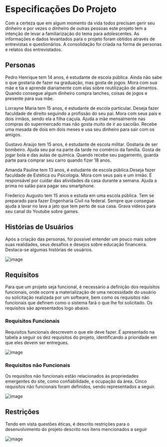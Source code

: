# Especificações Do Projeto

Com a certeza que em algum momento da vida todos precisam gerir seu
dinheiro e por vezes o dinheiro de outras pessoas este projeto tem a intenção de levar
a familiarização do tema para adolescentes. As informações e dados levantados para o
projeto foram obtidos através de entrevistas e questionários. A consolidação foi criada
na forma de personas e relatos dos entrevistados.


## Personas

Pedro Henrique tem 14 anos, é estudante de escola pública. Ainda não sabe o
que gostaria de fazer na graduação, mas gosta de jogos. Mora com sua mãe e tia e 
aprende diariamente com elas sobre reutilização de alimentos. Quando consegue algum
dinheiro compra lanches, coisas de jogos e presente para sua mãe.

Lorrayne Maria tem 15 anos, é estudante de escola particular. Deseja fazer
faculdade de direito seguindo a profissão do seu pai. Mora com seus pais e dois irmãos,
sendo ela a filha caçula. Ajuda a mãe mensalmente nas compras do supermercado mas
não gosta muito de ir ao sacolão. Recebe uma mesada de dois em dois meses e usa seu
dinheiro para sair com os amigos.

Gustavo Araújo tem 15 anos, é estudante de escola militar. Gostaria de ser
bombeiro. Ajuda seu pai na parte da tarde no comércio da família. Gosta de jogar bola
e das aulas de química. Quando recebe seu pagamento, guarda parte para comprar seu
carro quando fizer 18 anos.

Amanda Pauline tem 13 anos, é estudante de escola pública.Deseja fazer
faculdade de Estética ou Psicologia. Mora com seus pais e um irmão. É responsável
por cuidar das atividades da casa durante a semana. Ajuda a prima no salão para pagar
seu smartphone.

Frederico Augusto tem 15 anos e estuda em uma escola pública. Tem se
preparado para fazer Engenharia Civil na federal. Sempre que consegue ajuda a lavar
no lava a jato que tem perto de sua casa. Grava vídeos para seu canal do Youtube sobre
games.

## Histórias de Usuários

Após a criação das personas, foi possível entender um pouco mais sobre suas
realidades, seus desafios e desejos sobre educação financeira. Destaca-se algumas
histórias de usuários.

![image](https://user-images.githubusercontent.com/91295966/146277901-875dffb7-e775-4832-841a-f7309a05014f.png)

## Requisitos

Para que um projeto seja funcional, é necessário a definição dos requisitos
funcionais, onde ocorre a materialização de uma necessidade do usuário ou solicitação
realizada por um software, bem como os requisitos não funcionais que definem como
o sistema fará o que lhe foi solicitado. Os requisitos são apresentados logo abaixo.

### Requisitos Funcionais

Requisitos funcionais descrevem o que ele deve fazer. É apresentado na tabela
a seguir os dez requisitos do projeto, identificando a prioridade em que eles devem ser
entregues.

![image](https://user-images.githubusercontent.com/91295966/146278011-7e1ed11c-fcb7-4c48-955f-b566c9e76ae7.png)


### Requisitos não Funcionais

Os requisitos não funcionais estão relacionados às propriedades emergentes 
do site, como confiabilidade, e ocupação da área. Cinco requisitos não funcionais foram
definidos, sendo representados a seguir.

![image](https://user-images.githubusercontent.com/91295966/146278053-35d903cb-ab09-4705-9ec5-98311a74abba.png)


## Restrições

Tendo em vista questões éticas, é descrito restrições para o desenvolvimento
do projeto descrito nos itens mencionados a seguir

![image](https://user-images.githubusercontent.com/91295966/146278101-13b22a04-dda3-470e-bd1f-d513ad555936.png)


